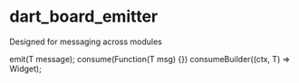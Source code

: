 # dart_board_emitter

Designed for messaging across modules

emit<T>(T message);
consume<T>(Function(T msg) {})
consumeBuilder<T>((ctx, T) => Widget);



